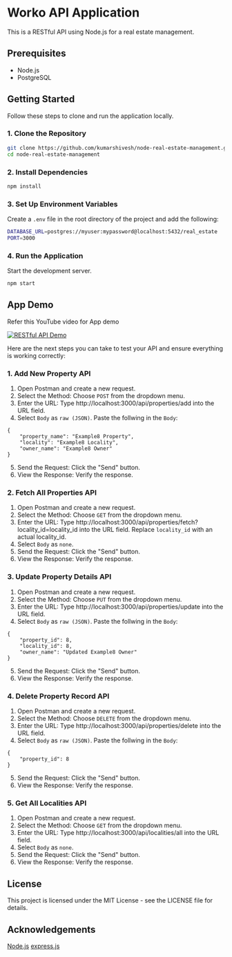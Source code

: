 # Worko API Application

This is a RESTful API using Node.js for a real estate management.

## Prerequisites

- Node.js 
- PostgreSQL

## Getting Started

Follow these steps to clone and run the application locally.

### 1. Clone the Repository

```bash
git clone https://github.com/kumarshivesh/node-real-estate-management.git
cd node-real-estate-management
```

### 2. Install Dependencies

```bash
npm install
```

### 3. Set Up Environment Variables

Create a `.env` file in the root directory of the project and add the following:

```bash
DATABASE_URL=postgres://myuser:mypassword@localhost:5432/real_estate
PORT=3000
```


### 4. Run the Application

Start the development server.

```bash
npm start
```

## App Demo

Refer this YouTube video for App demo

[![RESTful API Demo](https://i.ibb.co/sHwK1VD/node-rem-thumbnail.png)](https://youtu.be/wrsCoRv-CnI)

Here are the next steps you can take to test your API and ensure everything is working correctly:


### 1. Add New Property API

1. Open Postman and create a new request.
2. Select the Method: Choose `POST` from the dropdown menu.
3. Enter the URL: Type http://localhost:3000/api/properties/add into the URL field. 
4. Select `Body` as `raw (JSON)`. Paste the follwing in the `Body`:
```
{
    "property_name": "Example8 Property",
    "locality": "Example8 Locality",
    "owner_name": "Example8 Owner"
}
```
5. Send the Request: Click the "Send" button.
6. View the Response: Verify the response.

### 2. Fetch All Properties API

1. Open Postman and create a new request.
2. Select the Method: Choose `GET` from the dropdown menu.
3. Enter the URL: Type http://localhost:3000/api/properties/fetch?locality_id=locality_id into the URL field. Replace `locality_id` with an actual locality_id. 
4. Select `Body` as `none`.
5. Send the Request: Click the "Send" button.
6. View the Response: Verify the response.

### 3. Update Property Details API

1. Open Postman and create a new request.
2. Select the Method: Choose `PUT` from the dropdown menu.
3. Enter the URL: Type http://localhost:3000/api/properties/update into the URL field.
4. Select `Body` as `raw (JSON)`. Paste the follwing in the `Body`:
```
{
    "property_id": 8,
    "locality_id": 8,
    "owner_name": "Updated Example8 Owner"
}
```
5. Send the Request: Click the "Send" button.
6. View the Response: Verify the response.

### 4. Delete Property Record API

1. Open Postman and create a new request.
2. Select the Method: Choose `DELETE` from the dropdown menu.
3. Enter the URL: Type http://localhost:3000/api/properties/delete into the URL field.
4. Select `Body` as `raw (JSON)`. Paste the follwing in the `Body`:
```
{
    "property_id": 8
}
```
5. Send the Request: Click the "Send" button.
6. View the Response: Verify the response.

### 5. Get All Localities API

1. Open Postman and create a new request.
2. Select the Method: Choose `GET` from the dropdown menu.
3. Enter the URL: Type http://localhost:3000/api/localities/all into the URL field. 
4. Select `Body` as `none`.
5. Send the Request: Click the "Send" button.
6. View the Response: Verify the response.


## License
This project is licensed under the MIT License - see the LICENSE file for details.

## Acknowledgements
[Node.js](https://nodejs.org/en)
[express.js](https://expressjs.com/)



